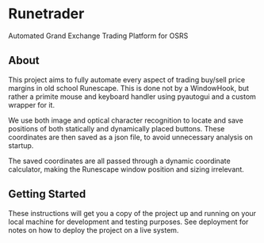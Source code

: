 # Runetrader

Automated Grand Exchange Trading Platform for OSRS

## About

This project aims to fully automate every aspect of trading buy/sell price margins in old school Runescape. This is done not by a WindowHook, but rather a primite mouse and keyboard handler using pyautogui and a custom wrapper for it.

We use both image and optical character recognition to locate and save positions of both statically and dynamically placed buttons. These coordinates are then saved as a json file, to avoid unnecessary analysis on startup. 

The saved coordinates are all passed through a dynamic coordinate calculator, making the Runescape window position and sizing irrelevant.



## Getting Started

These instructions will get you a copy of the project up and running on your local machine for development and testing purposes. See deployment for notes on how to deploy the project on a live system.

 
